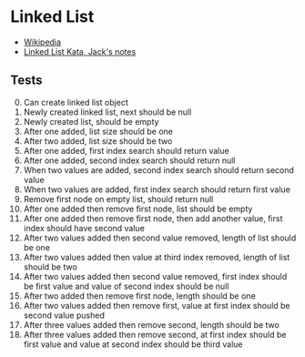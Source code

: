 # Linked List

- [Wikipedia](https://en.wikipedia.org/wiki/Linked_list)
- [Linked List Kata, Jack's notes](https://www.jackreichert.com/2016/07/code-katas-linked-lists/)

## Tests

0. Can create linked list object
1. Newly created linked list, next should be null
2. Newly created list, should be empty
3. After one added, list size should be one
4. After two added, list size should be two
5. After one added, first index search should return value
6. After one added, second index search should return null
7. When two values are added, second index search should return second value
8. When two values are added, first index search should return first value
9. Remove first node on empty list, should return null
10. After one added then remove first node, list should be empty
11. After one added then remove first node, then add another value, first index should have second value
12. After two values added then second value removed, length of list should be one
13. After two values added then value at third index removed, length of list should be two
14. After two values added then second value removed, first index should be first value and value of second index should be null
15. After two added then remove first node, length should be one
16. After two values added then remove first, value at first index should be second value pushed
17. After three values added then remove second, length should be two
18. After three values added then remove second,  at first index should be first value and value at second index should be third value
